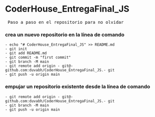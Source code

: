 # CoderHouse_EntregaFinal_JS

<pre> Paso a paso en el repositorio para no olvidar </pre> 


### crea un nuevo repositorio en la línea de comando
~~~
- echo "# CoderHouse_EntregaFinal_JS" >> README.md
- git init
- git add README.md
- git commit -m "first commit"
- git branch -M main
- git remote add origin - git@- github.com:duvabh/CoderHouse_EntregaFinal_JS.- git
- git push -u origin main

~~~

### empujar un repositorio existente desde la línea de comando
~~~
- git remote add origin - git@- github.com:duvabh/CoderHouse_EntregaFinal_JS.- git
- git branch -M main
- git push -u origin main
~~~

